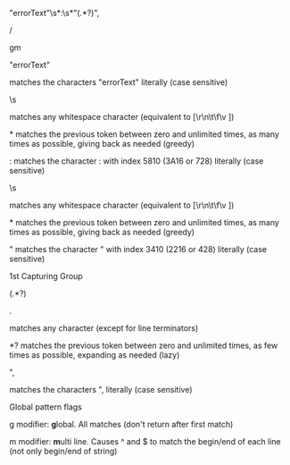 
  
"errorText"\s*:\s*"(.*?)",

/

gm

"errorText"

matches the characters "errorText" literally (case sensitive)

\s

matches any whitespace character (equivalent to [\r\n\t\f\v ])

* matches the previous token between zero and unlimited times, as many times as possible, giving back as needed (greedy)

: matches the character : with index 5810 (3A16 or 728) literally (case sensitive)

\s

matches any whitespace character (equivalent to [\r\n\t\f\v ])

* matches the previous token between zero and unlimited times, as many times as possible, giving back as needed (greedy)

" matches the character " with index 3410 (2216 or 428) literally (case sensitive)

1st Capturing Group

(.*?)

.

matches any character (except for line terminators)

*? matches the previous token between zero and unlimited times, as few times as possible, expanding as needed (lazy)

",

matches the characters ", literally (case sensitive)

Global pattern flags

g modifier: **g**lobal. All matches (don't return after first match)

m modifier: **m**ulti line. Causes ^ and $ to match the begin/end of each line (not only begin/end of string)